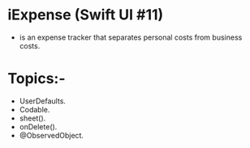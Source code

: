 # iExpense (Swift UI #11)
 - is an expense tracker that separates personal costs from business costs.
# Topics:-
 - UserDefaults.
 - Codable.
 - sheet().
 - onDelete().
 - @ObservedObject.
